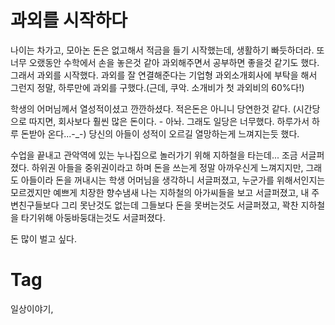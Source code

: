 과외를 시작하다
============

나이는 차가고, 모아논 돈은 없고해서 적금을 들기 시작했는데, 생활하기 빠듯하더라. 또 너무 오랬동안 수학에서 손을 놓은것 같아 과외해주면서 공부하면 좋을것 같기도 했다. 그래서 과외를 시작했다. 과외를 잘 연결해준다는 기업형 과외소개회사에 부탁을 해서 그런지 정말, 하루만에 과외를 구했다.(근데, 쿠악. 소개비가 첫 과외비의 60%다!)

학생의 어머님께서 열성적이셨고 깐깐하셨다. 적은돈은 아니니 당연한것 같다. (시간당으로 따지면, 회사보다 훨씬 많은 돈이다. - 아놔. 그래도 일당은 너무했다. 하루가서 하루 돈받아 온다...-_-) 당신의 아들이 성적이 오르길 열망하는게 느껴지는듯 했다.

수업을 끝내고 관악역에 있는 누나집으로 놀러가기 위해 지하철을 타는데... 조금 서글퍼졌다. 하위권 아들을 중위권이라고 하며 돈을 쓰는게 정말 아까우신게 느껴지지만, 그래도 아들이라 돈을 꺼내시는 학생 어머님을 생각하니 서글퍼졌고, 누군가를 위해서인지는 모르겠지만 예쁘게 치장한 향수냄새 나는 지하철의 아가씨들을 보고 서글퍼졌고, 내 주변친구들보다 그리 못난것도 없는데 그들보다 돈을 못버는것도 서글퍼졌고, 꽉찬 지하철을 타기위해 아둥바둥대는것도 서글퍼졌다.

돈 많이 벌고 싶다.

Tag
====
일상이야기,